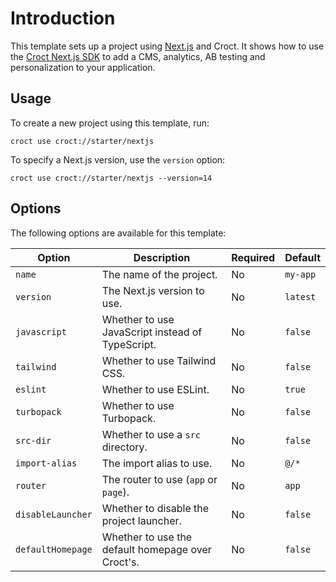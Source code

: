 # Introduction

This template sets up a project using [Next.js](https://nextjs.org/?utm_source=croct) and Croct.
It shows how to use the [Croct Next.js SDK](https://docs.croct.com/reference/sdk/nextjs/installation) to add a CMS, 
analytics, AB testing and personalization to your application.

## Usage

To create a new project using this template, run:

```croct-cmd
croct use croct://starter/nextjs
```

To specify a Next.js version, use the `version` option:

```croct-cmd
croct use croct://starter/nextjs --version=14
```

## Options

The following options are available for this template:

| Option            | Description                                       | Required | Default  |
|-------------------|---------------------------------------------------|----------|----------|
| `name`            | The name of the project.                          | No       | `my-app` |
| `version`         | The Next.js version to use.                       | No       | `latest` |
| `javascript`      | Whether to use JavaScript instead of TypeScript.  | No       | `false`  |
| `tailwind`        | Whether to use Tailwind CSS.                      | No       | `false`  |
| `eslint`          | Whether to use ESLint.                            | No       | `true`   |
| `turbopack`       | Whether to use Turbopack.                         | No       | `false`  |
| `src-dir`         | Whether to use a `src` directory.                 | No       | `false`  |
| `import-alias`    | The import alias to use.                          | No       | `@/*`    |
| `router`          | The router to use (`app` or `page`).              | No       | `app`    |
| `disableLauncher` | Whether to disable the project launcher.          | No       | `false`  |
| `defaultHomepage` | Whether to use the default homepage over Croct's. | No       | `false`  |
